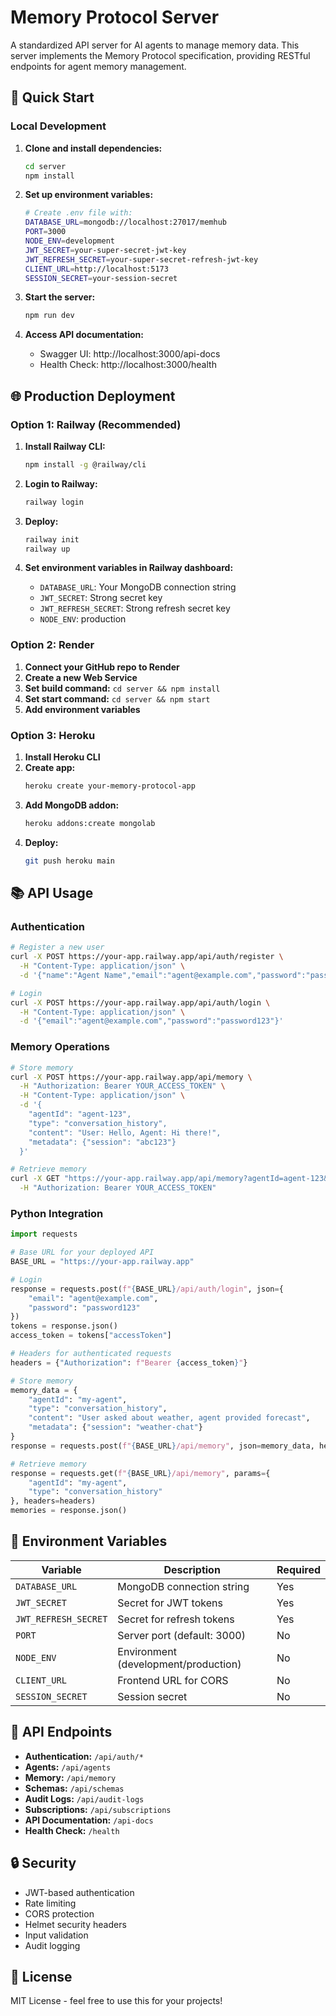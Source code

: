 # Memory Protocol Server

A standardized API server for AI agents to manage memory data. This server implements the Memory Protocol specification, providing RESTful endpoints for agent memory management.

## 🚀 Quick Start

### Local Development

1. **Clone and install dependencies:**
   ```bash
   cd server
   npm install
   ```

2. **Set up environment variables:**
   ```bash
   # Create .env file with:
   DATABASE_URL=mongodb://localhost:27017/memhub
   PORT=3000
   NODE_ENV=development
   JWT_SECRET=your-super-secret-jwt-key
   JWT_REFRESH_SECRET=your-super-secret-refresh-jwt-key
   CLIENT_URL=http://localhost:5173
   SESSION_SECRET=your-session-secret
   ```

3. **Start the server:**
   ```bash
   npm run dev
   ```

4. **Access API documentation:**
   - Swagger UI: http://localhost:3000/api-docs
   - Health Check: http://localhost:3000/health

## 🌐 Production Deployment

### Option 1: Railway (Recommended)

1. **Install Railway CLI:**
   ```bash
   npm install -g @railway/cli
   ```

2. **Login to Railway:**
   ```bash
   railway login
   ```

3. **Deploy:**
   ```bash
   railway init
   railway up
   ```

4. **Set environment variables in Railway dashboard:**
   - `DATABASE_URL`: Your MongoDB connection string
   - `JWT_SECRET`: Strong secret key
   - `JWT_REFRESH_SECRET`: Strong refresh secret key
   - `NODE_ENV`: production

### Option 2: Render

1. **Connect your GitHub repo to Render**
2. **Create a new Web Service**
3. **Set build command:** `cd server && npm install`
4. **Set start command:** `cd server && npm start`
5. **Add environment variables**

### Option 3: Heroku

1. **Install Heroku CLI**
2. **Create app:**
   ```bash
   heroku create your-memory-protocol-app
   ```
3. **Add MongoDB addon:**
   ```bash
   heroku addons:create mongolab
   ```
4. **Deploy:**
   ```bash
   git push heroku main
   ```

## 📚 API Usage

### Authentication

```bash
# Register a new user
curl -X POST https://your-app.railway.app/api/auth/register \
  -H "Content-Type: application/json" \
  -d '{"name":"Agent Name","email":"agent@example.com","password":"password123"}'

# Login
curl -X POST https://your-app.railway.app/api/auth/login \
  -H "Content-Type: application/json" \
  -d '{"email":"agent@example.com","password":"password123"}'
```

### Memory Operations

```bash
# Store memory
curl -X POST https://your-app.railway.app/api/memory \
  -H "Authorization: Bearer YOUR_ACCESS_TOKEN" \
  -H "Content-Type: application/json" \
  -d '{
    "agentId": "agent-123",
    "type": "conversation_history",
    "content": "User: Hello, Agent: Hi there!",
    "metadata": {"session": "abc123"}
  }'

# Retrieve memory
curl -X GET "https://your-app.railway.app/api/memory?agentId=agent-123&type=conversation_history" \
  -H "Authorization: Bearer YOUR_ACCESS_TOKEN"
```

### Python Integration

```python
import requests

# Base URL for your deployed API
BASE_URL = "https://your-app.railway.app"

# Login
response = requests.post(f"{BASE_URL}/api/auth/login", json={
    "email": "agent@example.com",
    "password": "password123"
})
tokens = response.json()
access_token = tokens["accessToken"]

# Headers for authenticated requests
headers = {"Authorization": f"Bearer {access_token}"}

# Store memory
memory_data = {
    "agentId": "my-agent",
    "type": "conversation_history",
    "content": "User asked about weather, agent provided forecast",
    "metadata": {"session": "weather-chat"}
}
response = requests.post(f"{BASE_URL}/api/memory", json=memory_data, headers=headers)

# Retrieve memory
response = requests.get(f"{BASE_URL}/api/memory", params={
    "agentId": "my-agent",
    "type": "conversation_history"
}, headers=headers)
memories = response.json()
```

## 🔧 Environment Variables

| Variable | Description | Required |
|----------|-------------|----------|
| `DATABASE_URL` | MongoDB connection string | Yes |
| `JWT_SECRET` | Secret for JWT tokens | Yes |
| `JWT_REFRESH_SECRET` | Secret for refresh tokens | Yes |
| `PORT` | Server port (default: 3000) | No |
| `NODE_ENV` | Environment (development/production) | No |
| `CLIENT_URL` | Frontend URL for CORS | No |
| `SESSION_SECRET` | Session secret | No |

## 📖 API Endpoints

- **Authentication:** `/api/auth/*`
- **Agents:** `/api/agents`
- **Memory:** `/api/memory`
- **Schemas:** `/api/schemas`
- **Audit Logs:** `/api/audit-logs`
- **Subscriptions:** `/api/subscriptions`
- **API Documentation:** `/api-docs`
- **Health Check:** `/health`

## 🔒 Security

- JWT-based authentication
- Rate limiting
- CORS protection
- Helmet security headers
- Input validation
- Audit logging

## 📝 License

MIT License - feel free to use this for your projects! 